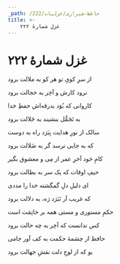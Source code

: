 ```yaml
---
_path: /حافظ-شیرازی/غزلیات/222
title: >-
    غزل شمارهٔ ۲۲۲
---
```

# غزل شمارهٔ ۲۲۲

<div class="b" id="bn1"><div class="m1"><p>از سرِ کویِ تو هر کو به ملالت برود</p></div>
<div class="m2"><p>نرود کارش و آخِر به خجالت برود</p></div></div>
<div class="b" id="bn2"><div class="m1"><p>کاروانی که بُوَد بدرقه‌اش حفظِ خدا</p></div>
<div class="m2"><p>به تَجَمُّل بنشیند به جَلالت برود</p></div></div>
<div class="b" id="bn3"><div class="m1"><p>سالک از نورِ هدایت بِبَرَد راه به دوست</p></div>
<div class="m2"><p>که به جایی نرسد گر به ضَلالت برود</p></div></div>
<div class="b" id="bn4"><div class="m1"><p>کامِ خود آخرِ عمر از مِی و معشوق بگیر</p></div>
<div class="m2"><p>حیفِ اوقات که یک سر به بطالت برود</p></div></div>
<div class="b" id="bn5"><div class="m1"><p>ای دلیلِ دلِ گمگشته خدا را مددی</p></div>
<div class="m2"><p>که غریب اَر نَبَرَد رَه، به دلالت برود</p></div></div>
<div class="b" id="bn6"><div class="m1"><p>حکمِ مستوری و مستی همه بر خاتِمَت است</p></div>
<div class="m2"><p>کس ندانست که آخِر به چه حالت برود</p></div></div>
<div class="b" id="bn7"><div class="m1"><p>حافظ از چشمهٔ حکمت به کف آور جامی</p></div>
<div class="m2"><p>بو که از لوحِ دلت نقشِ جهالت برود</p></div></div>
